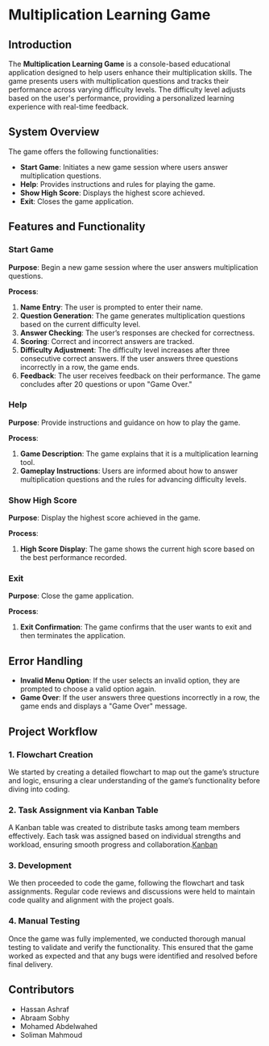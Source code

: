 # Multiplication Learning Game

## Introduction
The **Multiplication Learning Game** is a console-based educational application designed to help users enhance their multiplication skills. The game presents users with multiplication questions and tracks their performance across varying difficulty levels. The difficulty level adjusts based on the user's performance, providing a personalized learning experience with real-time feedback.

## System Overview
The game offers the following functionalities:
- **Start Game**: Initiates a new game session where users answer multiplication questions.
- **Help**: Provides instructions and rules for playing the game.
- **Show High Score**: Displays the highest score achieved.
- **Exit**: Closes the game application.

## Features and Functionality

### Start Game
**Purpose**: Begin a new game session where the user answers multiplication questions.

**Process**:
1. **Name Entry**: The user is prompted to enter their name.
2. **Question Generation**: The game generates multiplication questions based on the current difficulty level.
3. **Answer Checking**: The user’s responses are checked for correctness.
4. **Scoring**: Correct and incorrect answers are tracked.
5. **Difficulty Adjustment**: The difficulty level increases after three consecutive correct answers. If the user answers three questions incorrectly in a row, the game ends.
6. **Feedback**: The user receives feedback on their performance. The game concludes after 20 questions or upon "Game Over."

### Help
**Purpose**: Provide instructions and guidance on how to play the game.

**Process**:
1. **Game Description**: The game explains that it is a multiplication learning tool.
2. **Gameplay Instructions**: Users are informed about how to answer multiplication questions and the rules for advancing difficulty levels.

### Show High Score
**Purpose**: Display the highest score achieved in the game.

**Process**:
1. **High Score Display**: The game shows the current high score based on the best performance recorded.

### Exit
**Purpose**: Close the game application.

**Process**:
1. **Exit Confirmation**: The game confirms that the user wants to exit and then terminates the application.

## Error Handling

- **Invalid Menu Option**: If the user selects an invalid option, they are prompted to choose a valid option again.
- **Game Over**: If the user answers three questions incorrectly in a row, the game ends and displays a "Game Over" message.

## Project Workflow

### 1. Flowchart Creation
We started by creating a detailed flowchart to map out the game’s structure and logic, ensuring a clear understanding of the game’s functionality before diving into coding.

### 2. Task Assignment via Kanban Table
A Kanban table was created to distribute tasks among team members effectively. Each task was assigned based on individual strengths and workload, ensuring smooth progress and collaboration.[Kanban](https://trello.com/b/5g5WLibO/third-project)

### 3. Development
We then proceeded to code the game, following the flowchart and task assignments. Regular code reviews and discussions were held to maintain code quality and alignment with the project goals.

### 4. Manual Testing
Once the game was fully implemented, we conducted thorough manual testing to validate and verify the functionality. This ensured that the game worked as expected and that any bugs were identified and resolved before final delivery.



## Contributors

- Hassan Ashraf
- Abraam Sobhy
- Mohamed Abdelwahed
- Soliman Mahmoud
